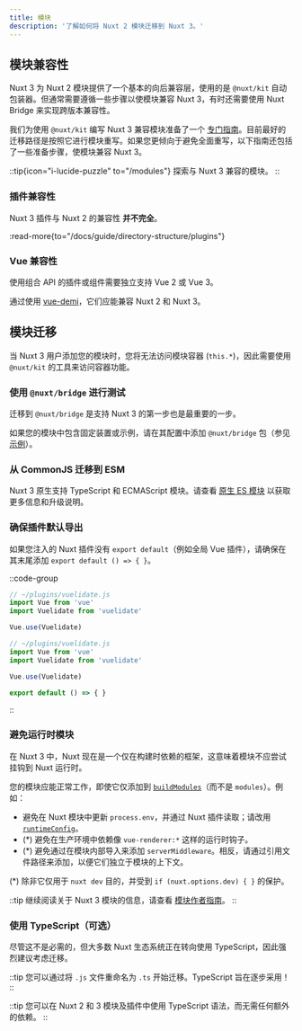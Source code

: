 ```yaml
---
title: 模块
description: '了解如何将 Nuxt 2 模块迁移到 Nuxt 3。'
---
```


## 模块兼容性

Nuxt 3 为 Nuxt 2 模块提供了一个基本的向后兼容层，使用的是 `@nuxt/kit` 自动包装器。但通常需要遵循一些步骤以使模块兼容 Nuxt 3，有时还需要使用 Nuxt Bridge 来实现跨版本兼容性。

我们为使用 `@nuxt/kit` 编写 Nuxt 3 兼容模块准备了一个 [专门指南](/docs/guide/going-further/modules)。目前最好的迁移路径是按照它进行模块重写。如果您更倾向于避免全面重写，以下指南还包括了一些准备步骤，使模块兼容 Nuxt 3。

::tip{icon="i-lucide-puzzle" to="/modules"}
探索与 Nuxt 3 兼容的模块。
::

### 插件兼容性

Nuxt 3 插件与 Nuxt 2 的兼容性 **并不完全**。

:read-more{to="/docs/guide/directory-structure/plugins"}

### Vue 兼容性

使用组合 API 的插件或组件需要独立支持 Vue 2 或 Vue 3。

通过使用 [vue-demi](https://github.com/vueuse/vue-demi)，它们应能兼容 Nuxt 2 和 Nuxt 3。

## 模块迁移

当 Nuxt 3 用户添加您的模块时，您将无法访问模块容器 (`this.*`)，因此需要使用 `@nuxt/kit` 的工具来访问容器功能。

### 使用 `@nuxt/bridge` 进行测试

迁移到 `@nuxt/bridge` 是支持 Nuxt 3 的第一步也是最重要的一步。

如果您的模块中包含固定装置或示例，请在其配置中添加 `@nuxt/bridge` 包（参见 [示例](/docs/bridge/overview#update-nuxtconfig)）。

### 从 CommonJS 迁移到 ESM

Nuxt 3 原生支持 TypeScript 和 ECMAScript 模块。请查看 [原生 ES 模块](/docs/guide/concepts/esm) 以获取更多信息和升级说明。

### 确保插件默认导出

如果您注入的 Nuxt 插件没有 `export default`（例如全局 Vue 插件），请确保在其末尾添加 `export default () => { }`。

::code-group

```js [Before]
// ~/plugins/vuelidate.js
import Vue from 'vue'
import Vuelidate from 'vuelidate'

Vue.use(Vuelidate)
```

```js [After]
// ~/plugins/vuelidate.js
import Vue from 'vue'
import Vuelidate from 'vuelidate'

Vue.use(Vuelidate)

export default () => { }
```

::

### 避免运行时模块

在 Nuxt 3 中，Nuxt 现在是一个仅在构建时依赖的框架，这意味着模块不应尝试挂钩到 Nuxt 运行时。

您的模块应能正常工作，即使它仅添加到 [`buildModules`](/docs/api/nuxt-config#runtimeconfig)（而不是 `modules`）。例如：

- 避免在 Nuxt 模块中更新 `process.env`，并通过 Nuxt 插件读取；请改用 [`runtimeConfig`](/docs/api/nuxt-config#runtimeconfig)。
- (*) 避免在生产环境中依赖像 `vue-renderer:*` 这样的运行时钩子。
- (*) 避免通过在模块内部导入来添加 `serverMiddleware`。相反，请通过引用文件路径来添加，以便它们独立于模块的上下文。

(*) 除非它仅用于 `nuxt dev` 目的，并受到 `if (nuxt.options.dev) { }` 的保护。

::tip
继续阅读关于 Nuxt 3 模块的信息，请查看 [模块作者指南](/docs/guide/going-further/modules)。
::

### 使用 TypeScript（可选）

尽管这不是必需的，但大多数 Nuxt 生态系统正在转向使用 TypeScript，因此强烈建议考虑迁移。

::tip
您可以通过将 `.js` 文件重命名为 `.ts` 开始迁移。TypeScript 旨在逐步采用！
::

::tip
您可以在 Nuxt 2 和 3 模块及插件中使用 TypeScript 语法，而无需任何额外的依赖。
::
